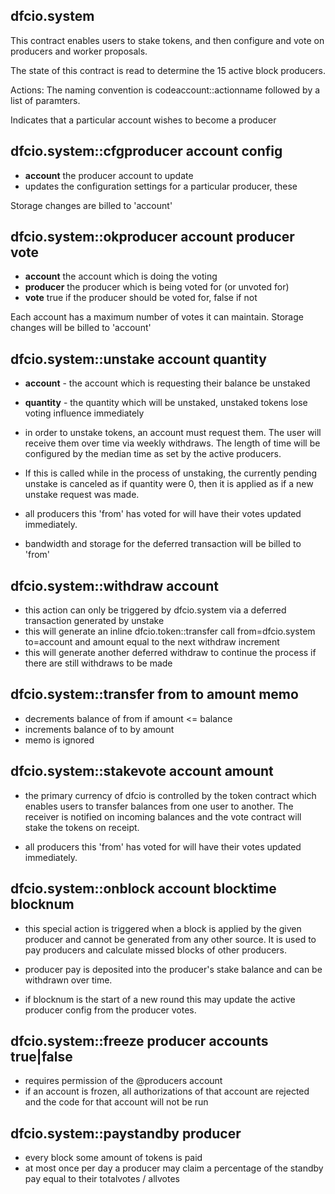 dfcio.system
----------

This contract enables users to stake tokens, and then configure and vote on producers and worker proposals. 

The state of this contract is read to determine the 15 active block producers. 

Actions:
The naming convention is codeaccount::actionname followed by a list of paramters.

Indicates that a particular account wishes to become a producer
## dfcio.system::cfgproducer    account config
   - **account** the producer account to update
   - updates the configuration settings for a particular producer, these

   Storage changes are billed to 'account'
   
## dfcio.system::okproducer     account producer vote
   - **account** the account which is doing the voting
   - **producer** the producer which is being voted for (or unvoted for)
   - **vote** true if the producer should be voted for, false if not

   Each account has a maximum number of votes it can maintain. Storage changes will be billed to 'account'

## dfcio.system::unstake        account quantity 
   - **account** - the account which is requesting their balance be unstaked
   - **quantity** - the quantity which will be unstaked, unstaked tokens lose voting influence immediately

   - in order to unstake tokens, an account must request them. The user will receive them over
     time via weekly withdraws. The length of time will be configured by the median time as set by
     the active producers.

   - If this is called while in the process of unstaking, the currently pending unstake is canceled as if
     quantity were 0, then it is applied as if a new unstake request was made.

   - all producers this 'from' has voted for will have their votes updated immediately.

   - bandwidth and storage for the deferred transaction will be billed to 'from'

## dfcio.system::withdraw account
   - this action can only be triggered by dfcio.system via a deferred transaction generated by unstake
   - this will generate an inline dfcio.token::transfer call from=dfcio.system to=account and amount equal to the next withdraw increment
   - this will generate another deferred withdraw to continue the process if there are still withdraws to be made


## dfcio.system::transfer from to amount memo
   - decrements balance of from if amount <= balance
   - increments balance of to by amount
   - memo is ignored 

## dfcio.system::stakevote account amount
   - the primary currency of dfcio is controlled by the token contract which enables users to transfer
     balances from one user to another. The receiver is notified on incoming balances and the vote contract
     will stake the tokens on receipt.

   - all producers this 'from' has voted for will have their votes updated immediately.


## dfcio.system::onblock   account blocktime blocknum
   - this special action is triggered when a block is applied by the given producer and cannot be generated from
     any other source. It is used to pay producers and calculate missed blocks of other producers. 

   - producer pay is deposited into the producer's stake balance and can be withdrawn over time.

   - if blocknum is the start of a new round this may update the active producer config from the producer votes.

## dfcio.system::freeze producer accounts true|false 
   - requires permission of the @producers account 
   - if an account is frozen, all authorizations of that account are rejected and the code for that account will not be run

## dfcio.system::paystandby producer
   - every block some amount of tokens is paid 
   - at most once per day a producer may claim a percentage of the standby pay equal to their totalvotes / allvotes
